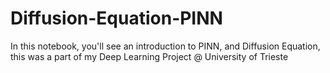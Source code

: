 # Diffusion-Equation-PINN
In this notebook, you'll see an introduction to PINN, and Diffusion Equation, this was a part of my Deep Learning Project @ University of Trieste
